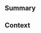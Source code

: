 <!--
  Thanks for creating a Pull Request! Before you submit, please make sure
  you've done the following:

  - I read the contributing document at https://fedot.readthedocs.io/en/latest/contribution.html
-->

<!--
  Make our lives easier! Choose one of the following by uncommenting it:
-->

<!-- This is a 🐛 bug fix. -->
<!-- This is a 🙋 feature or enhancement. -->
<!-- This is a 🔦 documentation change. -->
<!-- This is a 🔨 code refactoring. -->

<!--
  Before you submit this pull request, make sure to have a look at the following
  checklist. If you don't know how to do some of these, that's fine! Submit
  your pull request and we will help you out on the way.

  - I've performed a self-review of my code
  - I've linted my code locally before submission
  - I've added tests (if it's a bug, feature or enhancement)
  - I've adjusted the documentation (if it's a feature or enhancement)
-->

## Summary

<!--
  Provide a description of what your pull request changes.
-->

## Context

<!--
  Is this related to any GitHub issue(s)?

  You can use keywords to automatically close the related issue.
  For example, (all of) the following will close issue #4567 when your PR is merged.

  Closes #4567
  Fixes #4567
  Resolves #4567

  Use any one of the above as applicable.
-->
